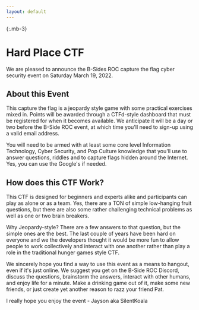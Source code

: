 ```yaml
---
layout: default
---
```


{:.mb-3}
# Hard Place CTF

We are pleased to announce the B-Sides ROC capture the flag cyber security event on Saturday March 19, 2022.

## About this Event 
This capture the flag is a jeopardy style game with some practical exercises mixed in. Points will be awarded through a 
CTFd-style dashboard that must be registered for when it becomes available. We anticipate it will be a day or two before
the B-Side ROC event, at which time you'll need to sign-up using a valid email address.

You will need to be armed with at least some core level Information Technology, Cyber Security, and Pop Culture
knowledge that you'll use to answer questions, riddles and to capture flags hidden around the Internet. Yes, you can use
the Google's if needed.

## How does this CTF Work?
This CTF is designed for beginners and experts alike and participants can play as alone or as a team. Yes, there are a 
TON of simple low-hanging fruit questions, but there are also some rather challenging technical problems as well as one 
or two brain breakers.

Why Jeopardy-style? There are a few answers to that question, but the simple ones are the best. The last couple of years
have been hard on everyone and we the developers thought it would be more fun to allow people to work collectively and 
interact with one another rather than play a role in the traditional hunger games style CTF.

We sincerely hope you find a way to use this event as a means to hangout, even if it's just online. We suggest you get 
on the B-Side ROC Discord, discuss the questions, brainstorm the answers, interact with other humans, and enjoy life for
a minute. Make a drinking game out of it, make some new friends, or just create yet another reason to razz your friend 
Pat.

I really hope you enjoy the event -
Jayson aka SilentKoala
